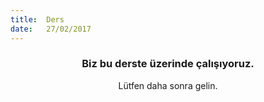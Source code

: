 ```yaml
---
title:  Ders
date:   27/02/2017
---
```


### <center>Biz bu derste üzerinde çalışıyoruz.</center>
<center>Lütfen daha sonra gelin.</center>